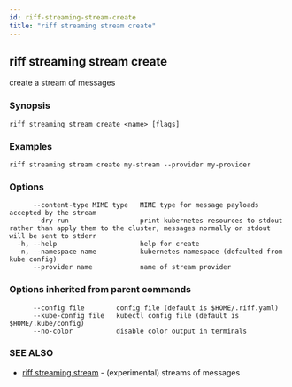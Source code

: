 ```yaml
---
id: riff-streaming-stream-create
title: "riff streaming stream create"
---
```

## riff streaming stream create

create a stream of messages

### Synopsis

<todo>

```
riff streaming stream create <name> [flags]
```

### Examples

```
riff streaming stream create my-stream --provider my-provider
```

### Options

```
      --content-type MIME type   MIME type for message payloads accepted by the stream
      --dry-run                  print kubernetes resources to stdout rather than apply them to the cluster, messages normally on stdout will be sent to stderr
  -h, --help                     help for create
  -n, --namespace name           kubernetes namespace (defaulted from kube config)
      --provider name            name of stream provider
```

### Options inherited from parent commands

```
      --config file        config file (default is $HOME/.riff.yaml)
      --kube-config file   kubectl config file (default is $HOME/.kube/config)
      --no-color           disable color output in terminals
```

### SEE ALSO

* [riff streaming stream](riff_streaming_stream.md)	 - (experimental) streams of messages

